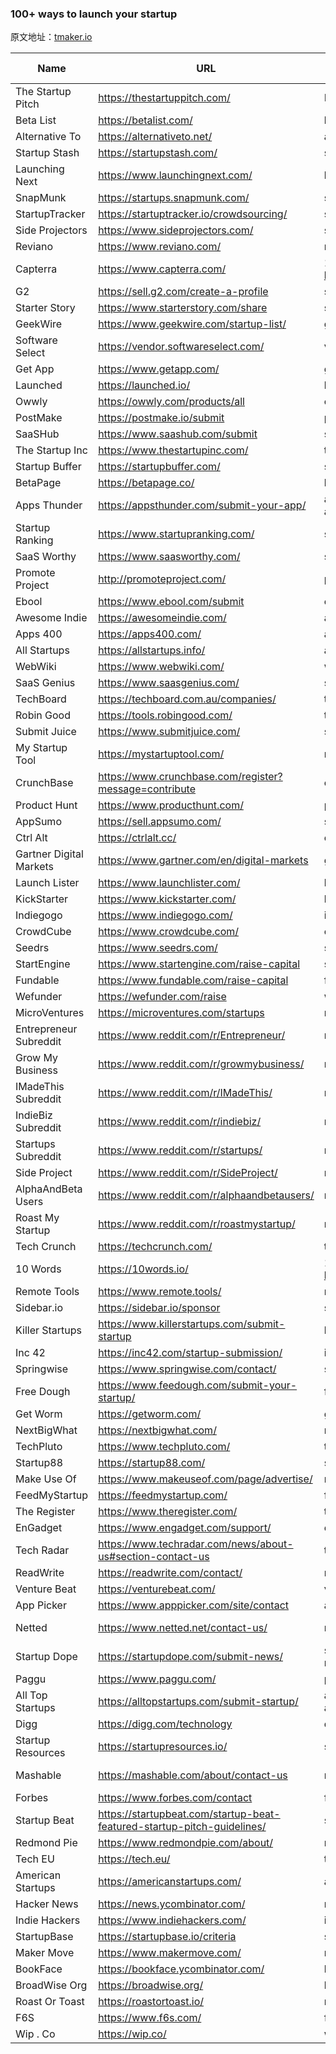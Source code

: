 ### 100+ ways to launch your startup

原文地址：[tmaker.io](https://www.tmaker.io/home/100-ways-to-launch-your-startup-100m-reach-potential)

|Name|URL|Difficulty|Type|Potential Reach|Resource|
|-----|---|----------|----|--------------|----|
|The Startup Pitch|https://thestartuppitch.com/|Easy|Directory|<10K|https://www.youtube.com/watch?v=17XZGUX_9iM|
|Beta List                                                    |https://betalist.com/                                                                                             |betalist.com/             |/                         |Easy                      |Directory                                             |100K-1M                                                                                                                |https://www.youtube.com/watch?v=JDTSaJ4vVdM                                                  |youtube.com/wat…J4vVdM               |/wat…J4vVdM               |
|Alternative To                                               |https://alternativeto.net/                                                                                        |alternativeto.net/        |/                         |Easy                      |Directory                                             |1M - 10M                                                                                                               |https://alternativeto.net/manage-item/                                                       |alternativeto.net/man…-item/         |/man…-item/               |
|Startup Stash                                                |https://startupstash.com/                                                                                         |startupstash.com/         |/                         |Easy                      |Directory                                             |100K-1M                                                                                                                |https://startupstash.com/add-listing/                                                        |startupstash.com/add…sting/          |/add…sting/               |
|Launching Next                                               |https://www.launchingnext.com/                                                                                    |launchingnext.com/        |/                         |Easy                      |Directory                                             |<10K                                                                                                                   |https://www.launchingnext.com/submit/                                                        |launchingnext.com/submit/            |/submit/                  |
|SnapMunk                                                     |https://startups.snapmunk.com/                                                                                    |startups.snapmunk.com/    |/                         |Easy                      |Directory                                             |<10K                                                                                                                   |https://www.youtube.com/watch?v=an-vT3-N8oU                                                  |youtube.com/wat…3-N8oU               |/wat…3-N8oU               |
|StartupTracker                                               |https://startuptracker.io/crowdsourcing/                                                                          |startuptracker.io/cro…rcing/|/cro…rcing/               |Medium                    |Directory                                             |<10K                                                                                                                   |https://startuptracker.io/crowdsourcing/                                                     |startuptracker.io/cro…rcing/         |/cro…rcing/               |
|Side Projectors                                              |https://www.sideprojectors.com/                                                                                   |sideprojectors.com/       |/                         |Medium                    |Directory                                             |<10K                                                                                                                   |https://help.sideprojectors.com/                                                             |help.sideprojectors.com/             |/                         |
|Reviano                                                      |https://www.reviano.com/                                                                                          |reviano.com/              |/                         |Medium                    |Directory                                             |10K-100K                                                                                                               |https://www.reviano.com/login.html?redirect_to=https://www.reviano.com/submit-listing.html   |reviano.com/log…g.html               |/log…g.html               |
|Capterra                                                     |https://www.capterra.com/                                                                                         |1. Capterra - https://www.capterra.com/|/en/…ra.com               |Medium                    |Directory                                             |1M - 10M                                                                                                               |https://www.gartner.com/en/digital-markets/capterra-provider-signup?gdm_referrer=capterra.com|gartner.com/en/…ra.com               |                          |
|G2                                                           |https://sell.g2.com/create-a-profile                                                                              |sell.g2.com/cre…rofile    |/cre…rofile               |Medium                    |Directory                                             |<10K                                                                                                                   |https://www.youtube.com/watch?v=I5NtwloPmSE                                                  |youtube.com/wat…loPmSE               |/wat…loPmSE               |
|Starter Story                                                |https://www.starterstory.com/share                                                                                |starterstory.com/share    |/share                    |Medium                    |Directory                                             |1M - 10M                                                                                                               |https://www.youtube.com/@starterstory/videos                                                 |youtube.com/@st…videos               |/@st…videos               |
|GeekWire                                                     |https://www.geekwire.com/startup-list/                                                                            |geekwire.com/sta…-list/   |/sta…-list/               |Medium                    |Directory                                             |1M - 10M                                                                                                               |https://www.geekwire.com/submit-startup/                                                     |geekwire.com/sub…artup/              |/sub…artup/               |
|Software Select                                              |https://vendor.softwareselect.com/                                                                                |vendor.softwareselect.com/|/                         |Medium                    |Directory                                             |<10K                                                                                                                   |https://vendor.softwareselect.com/user/signup                                                |vendor.softwareselect.com/user/signup|/user/signup              |
|Get App                                                      |https://www.getapp.com/                                                                                           |getapp.com/               |/                         |Medium                    |Directory                                             |1M - 10M                                                                                                               |https://www.youtube.com/watch?v=BCFrrTL_DC8                                                  |youtube.com/wat…TL_DC8               |/wat…TL_DC8               |
|Launched                                                     |https://launched.io/                                                                                              |launched.io/              |/                         |Medium                    |Directory                                             |<10K                                                                                                                   |https://launched.io/newsubmission                                                            |launched.io/new…ission               |/new…ission               |
|Owwly                                                        |https://owwly.com/products/all                                                                                    |owwly.com/pro…ts/all      |/pro…ts/all               |Medium                    |Directory                                             |<10K                                                                                                                   |https://blog.owwly.com/                                                                      |blog.owwly.com/                      |/                         |
|PostMake                                                     |https://postmake.io/submit                                                                                        |postmake.io/submit        |/submit                   |Medium                    |Directory                                             |<10K                                                                                                                   |https://postmake.io/startup-books                                                            |postmake.io/sta…-books               |/sta…-books               |
|SaaSHub                                                      |https://www.saashub.com/submit                                                                                    |saashub.com/submit        |/submit                   |Medium                    |Directory                                             |1M - 10M                                                                                                               |https://www.saashub.com/featured-products                                                    |saashub.com/fea…oducts               |/fea…oducts               |
|The Startup Inc                                              |https://www.thestartupinc.com/                                                                                    |thestartupinc.com/        |/                         |Hard                      |Directory                                             |<10K                                                                                                                   |https://www.thestartupinc.com/submit-startup/                                                |thestartupinc.com/sub…artup/         |/sub…artup/               |
|Startup Buffer                                               |https://startupbuffer.com/                                                                                        |startupbuffer.com/        |/                         |Medium                    |Directory                                             |<10K                                                                                                                   |https://www.youtube.com/watch?v=d90_PKt6e60                                                  |youtube.com/wat…Kt6e60               |/wat…Kt6e60               |
|BetaPage                                                     |https://betapage.co/                                                                                              |betapage.co/              |/                         |Easy                      |Directory                                             |10K-100K                                                                                                               |https://help.betapage.co/post/how-do-i-get-started                                           |help.betapage.co/pos…tarted          |/pos…tarted               |
|Apps Thunder                                                 |https://appsthunder.com/submit-your-app/                                                                          |appsthunder.com/sub…r-app/|/sub…r-app/               |Easy                      |Directory                                             |<10K                                                                                                                   |https://appsthunder.com/contact-us/                                                          |appsthunder.com/contact-us/          |/contact-us/              |
|Startup Ranking                                              |https://www.startupranking.com/                                                                                   |startupranking.com/       |/                         |Medium                    |Directory                                             |100K-1M                                                                                                                |https://www.startupranking.com/how-it-works                                                  |startupranking.com/how…-works        |/how…-works               |
|SaaS Worthy                                                  |https://www.saasworthy.com/                                                                                       |saasworthy.com/           |/                         |Easy                      |Directory                                             |100K-1M                                                                                                                |https://mailchi.mp/caea48b0c7ac/saasworthy-product-listing                                   |mailchi.mp/cae…isting                |/cae…isting               |
|Promote Project                                              |http://promoteproject.com/                                                                                        |promoteproject.com        |                          |Easy                      |Directory                                             |<10K                                                                                                                   |                                                                                             |                                     |                          |
|Ebool                                                        |https://www.ebool.com/submit                                                                                      |ebool.com/submit          |/submit                   |Medium                    |Directory                                             |<10K                                                                                                                   |https://www.ebool.com/contact                                                                |ebool.com/contact                    |/contact                  |
|Awesome Indie                                                |https://awesomeindie.com/                                                                                         |awesomeindie.com/         |/                         |Easy                      |Directory                                             |<10K                                                                                                                   |https://awesomeindie.com/frequently-asked-questions                                          |awesomeindie.com/fre…stions          |/fre…stions               |
|Apps 400                                                     |https://apps400.com/                                                                                              |apps400.com/              |/                         |Medium                    |Directory                                             |<10K                                                                                                                   |https://apps400.com/submit-your-application-for-review                                       |apps400.com/sub…review               |/sub…review               |
|All Startups                                                 |https://allstartups.info/                                                                                         |allstartups.info/         |/                         |Easy                      |Directory                                             |<10K                                                                                                                   |https://allstartups.info/Startups/Submit                                                     |allstartups.info/Sta…Submit          |/Sta…Submit               |
|WebWiki                                                      |https://www.webwiki.com/                                                                                          |webwiki.com/              |/                         |Medium                    |Directory                                             |10K-100K                                                                                                               |https://www.webwiki.com/info/add-website.html                                                |webwiki.com/inf…e.html               |/inf…e.html               |
|SaaS Genius                                                  |https://www.saasgenius.com/                                                                                       |saasgenius.com/           |/                         |Medium                    |Directory                                             |<10K                                                                                                                   |https://www.saasgenius.com/get-listed/                                                       |saasgenius.com/get-listed/           |/get-listed/              |
|TechBoard                                                    |https://techboard.com.au/companies/                                                                               |techboard.com.au/companies/|/companies/               |Medium                    |Directory                                             |<10K                                                                                                                   |https://techboard.com.au/about/how-it-works/techboard-listing-rules/                         |techboard.com.au/abo…rules/          |/abo…rules/               |
|Robin Good                                                   |https://tools.robingood.com/                                                                                      |tools.robingood.com/      |/                         |Easy                      |Directory                                             |<10K                                                                                                                   |                                                                                             |                                     |                          |
|Submit Juice                                                 |https://www.submitjuice.com/                                                                                      |submitjuice.com/          |/                         |Easy                      |Directory                                             |<10K                                                                                                                   |https://www.submitjuice.com/directories#FAQ                                                  |submitjuice.com/dir…es#FAQ           |/dir…es#FAQ               |
|My Startup Tool                                              |https://mystartuptool.com/                                                                                        |mystartuptool.com/        |/                         |Easy                      |Directory                                             |<10K                                                                                                                   |https://mystartuptool.com/faq                                                                |mystartuptool.com/faq                |/faq                      |
|CrunchBase                                                   |https://www.crunchbase.com/register?message=contribute                                                            |crunchbase.com/reg…ribute |/reg…ribute               |Easy                      |Directory                                             |10M+                                                                                                                   |https://www.youtube.com/watch?v=LkG-OU4UKx8                                                  |youtube.com/wat…U4UKx8               |/wat…U4UKx8               |
|Product Hunt                                                 |https://www.producthunt.com/                                                                                      |producthunt.com/          |/                         |Easy                      |Launch Platform                                       |1M - 10M                                                                                                               |                                                                                             |                                     |                          |
|AppSumo                                                      |https://sell.appsumo.com/                                                                                         |sell.appsumo.com/         |/                         |Medium                    |Launch Platform                                       |1M - 10M                                                                                                               |https://www.youtube.com/watch?v=J5JbyIcfdmE                                                  |youtube.com/wat…IcfdmE               |/wat…IcfdmE               |
|Ctrl Alt                                                     |https://ctrlalt.cc/                                                                                               |ctrlalt.cc/               |/                         |Medium                    |Launch Platform                                       |<10K                                                                                                                   |https://ctrlalt.cc/join                                                                      |ctrlalt.cc/join                      |/join                     |
|Gartner Digital Markets                                      |https://www.gartner.com/en/digital-markets                                                                        |gartner.com/en/…arkets    |/en/…arkets               |Hard                      |Launch Platform                                       |10M+                                                                                                                   |https://www.gartner.com/en/digital-markets/offerings                                         |gartner.com/en/…erings               |/en/…erings               |
|Launch Lister                                                |https://www.launchlister.com/                                                                                     |launchlister.com/         |/                         |Medium                    |Launch Platform                                       |<10K                                                                                                                   |https://www.launchlister.com/submit-startup                                                  |launchlister.com/sub…tartup          |/sub…tartup               |
|KickStarter                                                  |https://www.kickstarter.com/                                                                                      |kickstarter.com/          |/                         |Medium                    |Crowdfunding Platform                                 |<10K                                                                                                                   |https://www.youtube.com/watch?v=oDDqFG8B5L4                                                  |youtube.com/wat…G8B5L4               |/wat…G8B5L4               |
|Indiegogo                                                    |https://www.indiegogo.com/                                                                                        |indiegogo.com/            |/                         |Medium                    |Crowdfunding Platform                                 |<10K                                                                                                                   |https://www.youtube.com/watch?v=93JqwZJbGVM                                                  |youtube.com/wat…ZJbGVM               |/wat…ZJbGVM               |
|CrowdCube                                                    |https://www.crowdcube.com/                                                                                        |crowdcube.com/            |/                         |Medium                    |Crowdfunding Platform                                 |<10K                                                                                                                   |https://www.youtube.com/watch?v=5yQq9PtLjQ8                                                  |youtube.com/wat…PtLjQ8               |/wat…PtLjQ8               |
|Seedrs                                                       |https://www.seedrs.com/                                                                                           |seedrs.com/               |/                         |Medium                    |Crowdfunding Platform                                 |<10K                                                                                                                   |https://www.seedrs.com/insights/blog/investing/what-is-crowdfunding-2                        |seedrs.com/ins…ding-2                |/ins…ding-2               |
|StartEngine                                                  |https://www.startengine.com/raise-capital                                                                         |startengine.com/rai…apital|/rai…apital               |Hard                      |Crowdfunding Platform                                 |<10K                                                                                                                   |https://help.startengine.com/categories/creating-your-campaign-SJUV6u0MF                     |help.startengine.com/cat…V6u0MF      |/cat…V6u0MF               |
|Fundable                                                     |https://www.fundable.com/raise-capital                                                                            |fundable.com/rai…apital   |/rai…apital               |Medium                    |Crowdfunding Platform                                 |<10K                                                                                                                   |https://help.fundable.com/support/home                                                       |help.fundable.com/sup…t/home         |/sup…t/home               |
|Wefunder                                                     |https://wefunder.com/raise                                                                                        |wefunder.com/raise        |/raise                    |Medium                    |Crowdfunding Platform                                 |<10K                                                                                                                   |https://guides.wefunder.com/                                                                 |guides.wefunder.com/                 |/                         |
|MicroVentures                                                |https://microventures.com/startups                                                                                |microventures.com/startups|/startups                 |Medium                    |Crowdfunding Platform                                 |<10K                                                                                                                   |https://www.youtube.com/watch?v=j-UH0yycQKA                                                  |youtube.com/wat…yycQKA               |/wat…yycQKA               |
|Entrepreneur Subreddit                                       |https://www.reddit.com/r/Entrepreneur/                                                                            |reddit.com/r/E…eneur/     |/r/E…eneur/               |Medium                    |Subreddit                                             |1M - 10M                                                                                                               |https://www.youtube.com/watch?v=-pLdVY-DBgY                                                  |youtube.com/wat…Y-DBgY               |/wat…Y-DBgY               |
|Grow My Business                                             |https://www.reddit.com/r/growmybusiness/                                                                          |reddit.com/r/g…iness/     |/r/g…iness/               |Easy                      |Subreddit                                             |10K-100K                                                                                                               |https://www.youtube.com/watch?v=-pLdVY-DBgY                                                  |youtube.com/wat…Y-DBgY               |/wat…Y-DBgY               |
|IMadeThis Subreddit                                          |https://www.reddit.com/r/IMadeThis/                                                                               |reddit.com/r/I…eThis/     |/r/I…eThis/               |Easy                      |Subreddit                                             |10K-100K                                                                                                               |https://www.youtube.com/watch?v=-pLdVY-DBgY                                                  |youtube.com/wat…Y-DBgY               |/wat…Y-DBgY               |
|IndieBiz Subreddit                                           |https://www.reddit.com/r/indiebiz/                                                                                |reddit.com/r/indiebiz/    |/r/indiebiz/              |Easy                      |Subreddit                                             |10K-100K                                                                                                               |https://www.youtube.com/watch?v=-pLdVY-DBgY                                                  |youtube.com/wat…Y-DBgY               |/wat…Y-DBgY               |
|Startups Subreddit                                           |https://www.reddit.com/r/startups/                                                                                |reddit.com/r/startups/    |/r/startups/              |Easy                      |Subreddit                                             |1M - 10M                                                                                                               |https://www.youtube.com/watch?v=-pLdVY-DBgY                                                  |youtube.com/wat…Y-DBgY               |/wat…Y-DBgY               |
|Side Project                                                 |https://www.reddit.com/r/SideProject/                                                                             |reddit.com/r/S…oject/     |/r/S…oject/               |Easy                      |Subreddit                                             |100K-1M                                                                                                                |https://www.youtube.com/watch?v=-pLdVY-DBgY                                                  |youtube.com/wat…Y-DBgY               |/wat…Y-DBgY               |
|AlphaAndBeta Users                                           |https://www.reddit.com/r/alphaandbetausers/                                                                       |reddit.com/r/a…users/     |/r/a…users/               |Easy                      |Subreddit                                             |10K-100K                                                                                                               |https://www.youtube.com/watch?v=-pLdVY-DBgY                                                  |youtube.com/wat…Y-DBgY               |/wat…Y-DBgY               |
|Roast My Startup                                             |https://www.reddit.com/r/roastmystartup/                                                                          |reddit.com/r/r…artup/     |/r/r…artup/               |Easy                      |Subreddit                                             |<10K                                                                                                                   |https://www.youtube.com/watch?v=-pLdVY-DBgY                                                  |youtube.com/wat…Y-DBgY               |/wat…Y-DBgY               |
|Tech Crunch                                                  |https://techcrunch.com/                                                                                           |techcrunch.com/           |/                         |Medium                    |Publication                                           |10M+                                                                                                                   |https://info.techcrunch.com/SponsorshipsInterest.html                                        |info.techcrunch.com/Spo…t.html       |/Spo…t.html               |
|10 Words                                                     |https://10words.io/                                                                                               |1. 10 Words - https://10words.io/|/10words_io               |Medium                    |Publication                                           |<10K                                                                                                                   |https://twitter.com/10words_io                                                               |twitter.com/10words_io               |                          |
|Remote Tools                                                 |https://www.remote.tools/                                                                                         |remote.tools/             |/                         |Medium                    |Publication                                           |1M - 10M                                                                                                               |https://www.linkedin.com/in/hrishikeshpardeshi/                                              |linkedin.com/in/…deshi/              |/in/…deshi/               |
|Sidebar.io                                                   |https://sidebar.io/sponsor                                                                                        |sidebar.io/sponsor        |/sponsor                  |Medium                    |Publication                                           |100K-1M                                                                                                                |https://www.killerstartups.com/about                                                         |killerstartups.com/about             |/about                    |
|Killer Startups                                              |https://www.killerstartups.com/submit-startup                                                                     |killerstartups.com/sub…tartup|/sub…tartup               |Medium                    |Publication                                           |10K-100K                                                                                                               |https://www.killerstartups.com/about                                                         |killerstartups.com/about             |/about                    |
|Inc 42                                                       |https://inc42.com/startup-submission/                                                                             |inc42.com/sta…ssion/      |/sta…ssion/               |Medium                    |Publication                                           |1M - 10M                                                                                                               |https://inc42.typeform.com/to/HkAo0D?typeform-source=inc42.com                               |inc42.typeform.com/to/…42.com        |/to/…42.com               |
|Springwise                                                   |https://www.springwise.com/contact/                                                                               |springwise.com/contact/   |/contact/                 |Hard                      |Publication                                           |<10K                                                                                                                   |https://twitter.com/springwise                                                               |twitter.com/springwise               |/springwise               |
|Free Dough                                                   |https://www.feedough.com/submit-your-startup/                                                                     |feedough.com/sub…artup/   |/sub…artup/               |Hard                      |Publication                                           |100K-1M                                                                                                                |https://www.youtube.com/watch?v=s2LRnowQ_B8                                                  |youtube.com/wat…owQ_B8               |/wat…owQ_B8               |
|Get Worm                                                     |https://getworm.com/                                                                                              |getworm.com/              |/                         |Easy                      |Publication                                           |<10K                                                                                                                   |https://getworm.com/got-a-startup                                                            |getworm.com/got…tartup               |/got…tartup               |
|NextBigWhat                                                  |https://nextbigwhat.com/                                                                                          |nextbigwhat.com/          |/                         |Medium                    |Publication                                           |<10K                                                                                                                   |https://nextbigwhat.com/submit-your-startup/                                                 |nextbigwhat.com/sub…artup/           |/sub…artup/               |
|TechPluto                                                    |https://www.techpluto.com/                                                                                        |techpluto.com             |/sub…artup/               |Medium                    |Publication                                           |10K-100K                                                                                                               |https://www.techpluto.com/submit-a-startup/                                                  |techpluto.com/sub…artup/             |                          |
|Startup88                                                    |https://startup88.com/                                                                                            |startup88.com/            |/                         |Easy                      |Publication                                           |<10K                                                                                                                   |https://startup88.typeform.com/to/CRjWqM                                                     |startup88.typeform.com/to/CRjWqM     |/to/CRjWqM                |
|Make Use Of                                                  |https://www.makeuseof.com/page/advertise/                                                                         |makeuseof.com/pag…rtise/  |/pag…rtise/               |Hard                      |Publication                                           |10M+                                                                                                                   |https://www.youtube.com/watch?v=s2LRnowQ_B8                                                  |youtube.com/wat…owQ_B8               |/wat…owQ_B8               |
|FeedMyStartup                                                |https://feedmystartup.com/                                                                                        |feedmystartup.com         |/sub…artup/               |Easy                      |Publication                                           |<10K                                                                                                                   |https://feedmystartup.com/submit-your-startup/                                               |feedmystartup.com/sub…artup/         |                          |
|The Register                                                 |https://www.theregister.com/                                                                                      |theregister.com/          |/                         |Hard                      |Publication                                           |1M - 10M                                                                                                               |https://www.theregister.com/Profile/contact/                                                 |theregister.com/Pro…ntact/           |/Pro…ntact/               |
|EnGadget                                                     |https://www.engadget.com/support/                                                                                 |engadget.com/support/     |/support/                 |Hard                      |Publication                                           |10M+                                                                                                                   |https://www.engadget.com/about-faq-194611880.html                                            |engadget.com/abo…0.html              |/abo…0.html               |
|Tech Radar                                                   |https://www.techradar.com/news/about-us#section-contact-us                                                        |techradar.com/new…act-us  |/new…act-us               |Hard                      |Publication                                           |10M+                                                                                                                   |https://www.techradar.com/news/about-us#section-faqs                                         |techradar.com/new…n-faqs             |/new…n-faqs               |
|ReadWrite                                                    |https://readwrite.com/contact/                                                                                    |readwrite.com/contact/    |/contact/                 |Medium                    |Publication                                           |100K-1M                                                                                                                |https://readwrite.com/category/startups/                                                     |readwrite.com/cat…rtups/             |/cat…rtups/               |
|Venture Beat                                                 |https://venturebeat.com/                                                                                          |venturebeat.com/          |/                         |Medium                    |Publication                                           |1M - 10M                                                                                                               |https://info.venturebeat.com/Contact-Us-Page.html                                            |info.venturebeat.com/Con…e.html      |/Con…e.html               |
|App Picker                                                   |https://www.apppicker.com/site/contact                                                                            |apppicker.com/sit…ontact  |/sit…ontact               |Medium                    |Publication                                           |10K-100K                                                                                                               |https://www.apppicker.com/about.html                                                         |apppicker.com/about.html             |/about.html               |
|Netted                                                       |https://www.netted.net/contact-us/                                                                                |netted.net/contact-us/    |/contact-us/              |Medium                    |Publication                                           |<10K                                                                                                                   |https://www.netted.net/guides/                                                               |netted.net/guides/                   |/guides/                  |
|Startup Dope                                                 |https://startupdope.com/submit-news/                                                                              |startupdope.com/sub…-news/|/sub…-news/               |Medium                    |Publication                                           |<10K                                                                                                                   |https://startupdope.com/advice/                                                              |startupdope.com/advice/              |/advice/                  |
|Paggu                                                        |https://www.paggu.com/                                                                                            |paggu.com/                |/                         |Medium                    |Publication                                           |<10K                                                                                                                   |https://www.paggu.com/submit-your-startup/                                                   |paggu.com/sub…artup/                 |/sub…artup/               |
|All Top Startups                                             |https://alltopstartups.com/submit-startup/                                                                        |alltopstartups.com/sub…artup/|/sub…artup/               |Medium                    |Publication                                           |<10K                                                                                                                   |https://twitter.com/Alltopstartups                                                           |twitter.com/All…artups               |/All…artups               |
|Digg                                                         |https://digg.com/technology                                                                                       |digg.com/technology       |/technology               |Medium                    |Publication                                           |1M - 10M                                                                                                               |https://digg.com/advertising                                                                 |digg.com/advertising                 |/advertising              |
|Startup Resources                                            |https://startupresources.io/                                                                                      |startupresources.io/      |/                         |Medium                    |Publication                                           |<10K                                                                                                                   |https://startupresources.io/add-resource/                                                    |startupresources.io/add…ource/       |/add…ource/               |
|Mashable                                                     |https://mashable.com/about/contact-us                                                                             |mashable.com/abo…act-us   |/abo…act-us               |Hard                      |Publication                                           |10M+                                                                                                                   |https://www.youtube.com/watch?v=s2LRnowQ_B8                                                  |youtube.com/wat…owQ_B8               |/wat…owQ_B8               |
|Forbes                                                       |https://www.forbes.com/contact                                                                                    |forbes.com/contact        |/contact                  |Hard                      |Publication                                           |100M+                                                                                                                  |https://www.youtube.com/watch?v=s2LRnowQ_B8                                                  |youtube.com/wat…owQ_B8               |/wat…owQ_B8               |
|Startup Beat                                                 |https://startupbeat.com/startup-beat-featured-startup-pitch-guidelines/                                           |startupbeat.com/sta…lines/|/sta…lines/               |Medium                    |Publication                                           |<10K                                                                                                                   |https://twitter.com/startupbeat1                                                             |twitter.com/sta…pbeat1               |/sta…pbeat1               |
|Redmond Pie                                                  |https://www.redmondpie.com/about/                                                                                 |redmondpie.com/about/     |/about/                   |Medium                    |Publication                                           |100K-1M                                                                                                                |https://www.redmondpie.com/advertise/                                                        |redmondpie.com/advertise/            |/advertise/               |
|Tech EU                                                      |https://tech.eu/                                                                                                  |tech.eu/                  |/                         |Medium                    |Publication                                           |100K-1M                                                                                                                |https://tech.eu/startup-form/                                                                |tech.eu/sta…-form/                   |/sta…-form/               |
|American Startups                                            |https://americanstartups.com/                                                                                     |americanstartups.com/     |/                         |Medium                    |Publication                                           |<10K                                                                                                                   |https://americanstartups.com/share-your-story/                                               |americanstartups.com/sha…story/      |/sha…story/               |
|Hacker News                                                  |https://news.ycombinator.com/                                                                                     |news.ycombinator.com/     |/                         |Easy                      |Community                                             |10M+                                                                                                                   |https://www.youtube.com/watch?v=17XZGUX_9iM                                                  |youtube.com/wat…UX_9iM               |/wat…UX_9iM               |
|Indie Hackers                                                |https://www.indiehackers.com/                                                                                     |indiehackers.com/         |/                         |Easy                      |Community                                             |1M - 10M                                                                                                               |https://www.youtube.com/watch?v=n41g_a0cgXU                                                  |youtube.com/wat…a0cgXU               |/wat…a0cgXU               |
|StartupBase                                                  |https://startupbase.io/criteria                                                                                   |startupbase.io/criteria   |/criteria                 |Medium                    |Community                                             |<10K                                                                                                                   |https://startupbase.io/faq                                                                   |startupbase.io/faq                   |/faq                      |
|Maker Move                                                   |https://www.makermove.com/                                                                                        |makermove.com/            |/                         |Medium                    |Community                                             |<10K                                                                                                                   |https://www.makermove.com/promote                                                            |makermove.com/promote                |/promote                  |
|BookFace                                                     |https://bookface.ycombinator.com/                                                                                 |bookface.ycombinator.com/ |/                         |Hard                      |Community                                             |<10K                                                                                                                   |https://www.youtube.com/watch?v=ZA_WqDO47-E                                                  |youtube.com/wat…DO47-E               |/wat…DO47-E               |
|BroadWise Org                                                |https://broadwise.org/                                                                                            |broadwise.org/            |/                         |Easy                      |Community                                             |<10K                                                                                                                   |https://broadwise.org/t/how-to-promote-your-startup-on-broadwise-org/125                     |broadwise.org/t/h…rg/125             |/t/h…rg/125               |
|Roast Or Toast                                               |https://roastortoast.io/                                                                                          |roastortoast.io/          |/                         |Medium                    |Community                                             |<10K                                                                                                                   |https://roastortoast.io/submit/step/1                                                        |roastortoast.io/sub…step/1           |/sub…step/1               |
|F6S                                                          |https://www.f6s.com/                                                                                              |f6s.com/                  |/                         |Easy                      |Community                                             |100K-1M                                                                                                                |https://www.youtube.com/watch?v=L3agAZVpj3o                                                  |youtube.com/wat…ZVpj3o               |/wat…ZVpj3o               |
|Wip . Co                                                     |https://wip.co/                                                                                                   |wip.co/                   |/                         |Easy                      |Community                                             |<10K                                                                                                                   |https://wip.co/posts                                                                         |wip.co/posts                         |/posts                    |
